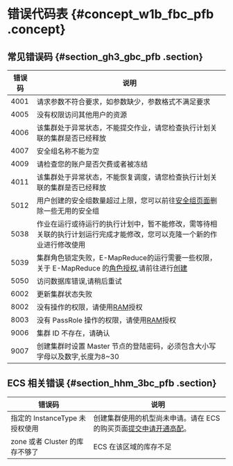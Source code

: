 # 错误代码表 {#concept_w1b_fbc_pfb .concept}

## 常见错误码 {#section_gh3_gbc_pfb .section}

|错误码|说明|
|---|--|
|4001|请求参数不符合要求，如参数缺少，参数格式不满足要求|
|4005|没有权限访问其他用户的资源|
|4006|该集群处于异常状态，不能提交作业，请您检查执行计划关联的集群是否已经释放|
|4007|安全组名称不能为空|
|4009|请检查您的账户是否欠费或者被冻结|
|4011|该集群处于异常状态，不能恢复调度，请您检查执行计划关联的集群是否已经释放|
|5012|用户创建的安全组数量超过上限，您可以前往[安全组页面](https://ecs.console.aliyun.com/#/securityGroup/region/cn-hangzhou)删除一些无用的安全组|
|5038|作业在运行或待运行的执行计划中，暂不能修改，需等待相关联的执行计划运行完成才能修改，您可以克隆一个新的作业进行修改使用|
|5039|集群角色锁定失败，E-MapReduce的运行需要一些权限，关于 E-MapReduce 的[角色授权](../../../../../intl.zh-CN/用户指南/角色授权.md#),请前往进行[创建](https://ram.console.aliyun.com/?spm=5176.2020520145.0.0.BRBzdk#/role/authorize?request=%7B%22Requests%22:%20%7B%22request1%22:%20%7B%22RoleName%22:%20%22AliyunEMRDefaultRole%22,%20%22TemplateId%22:%20%22DefaultRole%22%7D%7D,%20%22ReturnUrl%22:%20%22http:%2F%2Femr.console.aliyun.com%2F%22,%20%22Service%22:%20%22EMR%22%7D)|
|5050|访问数据库错误,请稍后重试|
|6002|更新集群状态失败|
|8002|没有操作的权限，请使用[RAM](https://ram.console.aliyun.com/#/overview)授权|
|8003|没有 PassRole 操作的权限，请使用[RAM](https://ram.console.aliyun.com/#/overview)授权|
|9006|集群 ID 不存在，请确认|
|9007|创建集群时设置 Master 节点的登陆密码，必须包含大小写字母以及数字,长度为8~30|

## ECS 相关错误 {#section_hhm_3bc_pfb .section}

|错误码|说明|
|---|--|
|指定的 InstanceType 未授权使用|创建集群使用的机型尚未申请。请在 ECS 的购买页面[提交申请开通高配](https://workorder-intl.console.aliyun.com/#/ticket/createIndex)。|
|zone 或者 Cluster 的库存不够了|ECS 在该区域的库存不足|

